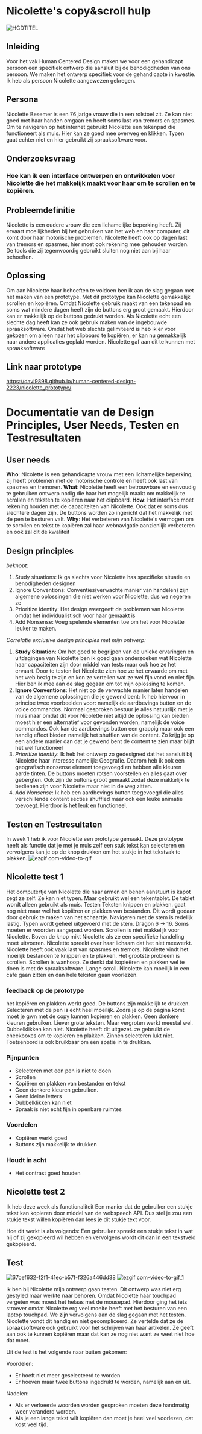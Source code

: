 # Nicolette's copy&scroll hulp

![HCDTITEL](https://github.com/Davi9898/human-centered-design-2223/assets/76910947/0763fbbe-afe5-477d-b35f-3f3df980a6aa)

## Inleiding
Voor het vak Human Centered Design maken we voor een gehandicapt persoon een specifiek ontwerp die aansluit bij de benodigdheden van ons persoon. We maken het ontwerp specifiek voor de gehandicapte in kwestie. Ik heb als persoon Nicolette aangewezen gekregen. 

## Persona
Nicolette Besemer is een 76 jarige vrouw die in een rolstoel zit. Ze kan niet goed met haar handen omgaan en heeft soms last van tremors en spasmes. Om te navigeren op het internet gebruikt Nicolette een tekenpad die functioneert als muis. Hier kan ze goed mee overweg en klikken. Typen gaat echter niet en hier gebruikt zij spraaksoftware voor. 

## Onderzoeksvraag
### Hoe kan ik een interface ontwerpen en ontwikkelen voor Nicolette die het makkelijk maakt voor haar om te scrollen en te kopiëren.

## Probleemdefinitie
Nicolette is een oudere vrouw die een lichamelijke beperking heeft. Zij ervaart moeilijkheden bij het gebruiken van het web en haar computer, dit komt door haar motorische problemen. Nicolette heeft ook op dagen last van tremors en spasmes, hier moet ook rekening mee gehouden worden. De tools die zij tegenwoordig gebruikt sluiten nog niet aan bij haar behoeften.

## Oplossing
Om aan Nicolette haar behoeften te voldoen ben ik aan de slag gegaan met het maken van een prototype. Met dit prototype kan Nicolette gemakkelijk scrollen en kopiëren. Omdat Nicolette gebruik maakt van een tekenpad en soms wat mindere dagen heeft zijn de buttons erg groot gemaakt. Hierdoor kan er makkelijk op de buttons gedrukt worden. Als Nicolette echt een slechte dag heeft kan ze ook gebruik maken van de ingebouwde spraaksoftware. Omdat het web slechts gelimiteerd is heb ik er voor gekozen om alleen naar het clipboard te kopiëren, er kan nu gemakkelijk naar andere applicaties geplakt worden. Nicolette gaf aan dit te kunnen met spraaksoftware  

## Link naar prototype
https://davi9898.github.io/human-centered-design-2223/nicolette_prototype/

# Documentatie van de Design Principles, User Needs, Testen en Testresultaten

## User needs
**Who**: Nicolette is een gehandicapte vrouw met een lichamelijke beperking, zij heeft problemen met de motorische controle en heeft ook last van spasmes en tremoren.
**What**: Nicolette heeft een betrouwbare en eenvoudig te gebruiken ontwerp nodig die haar het mogelijk maakt om makkelijk te scrollen en teksten te kopiëren naar het clipboard.
**How**: Het interface moet rekening houden met de capaciteiten van Nicolette. Ook dat er soms dus slechtere dagen zijn. De buttons worden zo ingericht dat het makkelijk met de pen te besturen valt.
**Why**: Het verbeteren van Nicolette's vermogen om te scrollen en tekst te kopiëren zal haar webnavigatie aanzienlijk verbeteren en ook zal dit de kwaliteit 

## Design principles
_beknopt_:

1. Study situations: Ik ga slechts voor Nicolette has specifieke situatie en benodigheden designen
2. Ignore Conventions: Conventies(verwachte manier van handelen) zijn algemene oplossingen die niet werken voor Nicolette, dus we negeren ze
3. Prioritize identity: Het design weergeeft de problemen van Nicolette omdat het individualistisch voor haar gemaakt is
4. Add Nonsense: Voeg spelende elementen toe om het voor Nicolette leuker te maken.

_Correlatie exclusive design principles met mijn ontwerp:_

1. **Study Situation**: Om het goed te begrijpen van de unieke ervaringen en uitdagingen van Nicolette ben ik goed gaan onderzoeken wat Nicolette haar capaciteiten zijn door middel van tests maar ook hoe ze het ervaart. Door te testen liet Nicolette zien hoe ze het ervaarde om met het web bezig te zijn en kon ze vertellen wat ze wel fijn vond en niet fijn. Hier ben ik mee aan de slag gegaan om tot mijn oplossing te komen.
2. **Ignore Conventions**: Het niet op de verwachte manier laten handelen van de algemene oplossingen die je gewend bent: Ik heb hiervoor in principe twee voorbeelden voor: namelijk de aardbevings button en de voice commandos. Normaal gesproken bestuur je alles natuurlijk met je muis maar omdat dit voor Nicolette niet altijd de oplossing kan bieden moest hier een alternatief voor gevonden worden, namelijk de voice commandos. Ook kan de aardbevings button een grappig maar ook een handig effect bieden namelijk het shufflen van de content. Zo krijg je op een andere manier dan dat je gewend bent de content te zien maar blijft het wel functioneel
3. *Prioritize identity*: Ik heb het ontwerp zo gedesigned dat het aansluit bij Nicolette haar interesse namelijk: Geografie. Daarom heb ik ook een geografisch nonsense element toegevoegd en hebben alle kleuren aarde tinten. De buttons moeten rotsen voorstellen en alles gaat over gebergten. Ook zijn de buttons groot gemaakt zodat deze makkelijk te bedienen zijn voor Nicolette maar niet in de weg zitten.
4. *Add Nonsense*: Ik heb een aardbevings button toegevoegd die alles verschillende content secties shuffled maar ook een leuke animatie toevoegt. Hierdoor is het leuk en functioneel.

## Testen en Testresultaten

In week 1 heb ik voor Nicolette een prototype gemaakt. Deze prototype heeft als functie dat je met je muis zelf een stuk tekst kan selecteren en vervolgens kan je op de knop drukken om het stukje in het tekstvak te plakken.
![ezgif com-video-to-gif](https://user-images.githubusercontent.com/76910947/233596870-fe70ef25-1799-4736-943d-332b4a2c92d5.gif)


## Nicolette test 1
Het computertje van Nicolette die haar armen en benen aanstuurt is kapot zegt ze zelf. Ze kan niet typen. Maar gebruikt wel een tekentablet. De tablet wordt alleen gebruikt als muis. Testen
Teksten knippen en plakken. gaat nog niet maar wel het kopiëren en plakken van bestanden. Dit wordt gedaan door gebruik te maken van het schaartje. Navigeren met de stem is redelijk lastig. Typen wordt geheel uitgevoerd met de stem. Dragon 6 -> 16. Soms moeten er woorden aangepast worden. Scrollen is niet makkelijk voor Nicolette. Boven de knop mikt Nicolette als ze een specifieke handeling moet uitvoeren. Nicolette spreekt over haar lichaam dat het niet meewerkt. Nicolette heeft ook vaak last van spasmes en tremors. Nicolette vindt het moeilijk bestanden te knippen en te plakken. Het grootste probleem is scrollen. Scrollen is wanhoop. Ze denkt dat kopieëren en plakken wel te doen is met de spraaksoftware. Lange scroll. Nicolette kan moeilijk in een café gaan zitten en dan hele teksten gaan voorlezen. 

### feedback op de prototype
het kopiëren en plakken werkt goed. De buttons zijn makkelijk te drukken. Selecteren met de pen is echt heel moeilijk. Zodra je op de pagina komt moet je gwn met de copy kunnen kopieren en plakken. Geen donkere kleuren gebruiken. Liever grote teksten. Maar vergroten werkt meestal wel. Dubbelklikken kan niet. Nicolette heeft dit uitgezet. ze gebruikt de checkboxes om te kopieren en plakken. Zinnen selecteren lukt niet. Toetsenbord is ook bruikbaar om een spatie in te drukken. 

### Pijnpunten
* Selecteren met een pen is niet te doen
* Scrollen
* Kopiëren en plakken van bestanden en tekst
* Geen donkere kleuren gebruiken.
* Geen kleine letters
* Dubbelklikken kan niet
* Spraak is niet echt fijn in openbare ruimtes

### Voordelen
* Kopiëren werkt goed
* Buttons zijn makkelijk te drukken

### Houdt in acht
* Het contrast goed houden

## Nicolette test 2

Ik heb deze week als functionaliteit Een manier dat de gebruiker een stukje tekst kan kopieren door middel van de webspeech API. Dus stel je zou een stukje tekst willen kopiëren dan lees je dit stukje text voor.

Hoe dit werkt is als volgends: Een gebruiker spreekt een stukje tekst in wat hij of zij gekopieerd wil hebben en vervolgens wordt dit dan in een tekstveld gekopieerd.

## Test
![67cef632-f2f1-41ec-b57f-f326a446dd38](https://github.com/Davi9898/human-centered-design-2223/assets/76910947/946ee850-5c09-42a8-9035-d44be9d48545)
![ezgif com-video-to-gif_1](https://github.com/Davi9898/human-centered-design-2223/assets/76910947/5d3e0d1d-f006-4f87-bf01-322908490632)

Ik ben bij Nicolette mijn ontwerp gaan testen. Dit ontwerp was niet erg gestyled maar werkte naar behoren. Omdat Nicolette haar touchpad vergeten was moest het helaas met de mousepad. Hierdoor ging het iets stroever omdat Nicolette erg veel moeite heeft met het besturen van een laptop touchpad. We zijn vervolgens aan de slag gegaan met het testen. Nicolette vondt dit handig en niet gecompliceerd. Ze vertelde dat ze de spraaksoftware ook gebruikt voor het schrijven van haar artikelen. Ze geeft aan ook te kunnen kopiëren maar dat kan ze nog niet want ze weet niet hoe dat moet. 

Uit de test is het volgende naar buiten gekomen:

Voordelen:
* Er hoeft niet meer geselecteerd te worden
* Er hoeven maar twee buttons ingedrukt te worden, namelijk aan en uit.

Nadelen:
* Als er verkeerde woorden worden gesproken moeten deze handmatig weer veranderd worden.
* Als je een lange tekst wilt kopiëren dan moet je heel veel voorlezen, dat kost veel tijd.


<!-- Add a link to your live demo in Github Pages 🌐-->

<!-- ☝️ replace this description with a description of your own work -->

<!-- replace the code in the /docs folder with your own, so you can showcase your work with GitHub Pages 🌍 -->

<!-- Add a nice poster image here at the end of the week, showing off your shiny frontend 📸 -->

<!-- Maybe a table of contents here? 📚 -->

<!-- How about a section that describes how to install this project? 🤓 -->

<!-- ...but how does one use this project? What are its features 🤔 -->

<!-- Maybe a checklist of done stuff and stuff still on your wishlist? ✅ -->

<!-- How about a license here? 📜 (or is it a licence?) 🤷 -->

